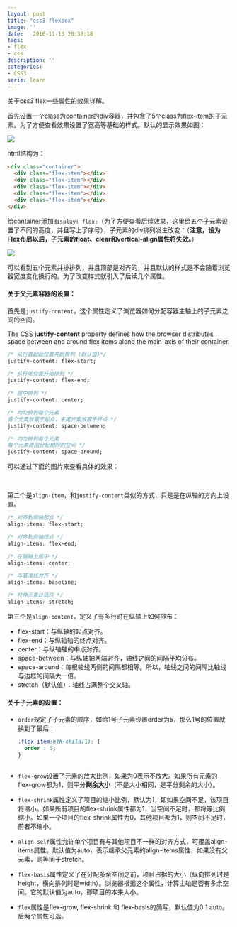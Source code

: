 ```yaml
---
layout: post
title: "css3 flexbox"
image: ''
date:   2016-11-13 20:38:18
tags:
- flex
- css
description: ''
categories:
- CSS3
serie: learn
---
```


关于css3 flex一些属性的效果详解。

首先设置一个class为container的div容器，并包含了5个class为flex-item的子元素。为了方便查看效果设置了宽高等基础的样式。默认的显示效果如图：

<img src="http://res.cloudinary.com/dxmlgmzb7/image/upload/v1479038185/blog/Screen_Shot_2016-11-13_at_19.41.37.png">

html结构为：

```html
<div class="container">
  <div class="flex-item"></div>
  <div class="flex-item"></div>
  <div class="flex-item"></div>
  <div class="flex-item"></div>
  <div class="flex-item"></div>
</div>
```

给container添加`display: flex;`（为了方便查看后续效果，这里给五个子元素设置了不同的高度，并且写上了序号），子元素的div排列发生改变：（**注意，设为Flex布局以后，子元素的float、clear和vertical-align属性将失效。**）

<img src="http://res.cloudinary.com/dxmlgmzb7/image/upload/v1479038593/blog/Screen_Shot_2016-11-13_at_20.02.26.png">

可以看到五个元素并排排列，并且顶部是对齐的，并且默认的样式是不会随着浏览器宽度变化换行的。为了改变样式就引入了后续几个属性。

#### 关于父元素容器的设置：

首先是`justify-content`，这个属性定义了浏览器如何分配容器主轴上的子元素之间的空间。

The [CSS](https://developer.mozilla.org/en-US/docs/CSS) **justify-content** property defines how the browser distributes space between and around flex items along the main-axis of their container.

```css
/* 从行首起始位置开始排列 (默认值)*/
justify-content: flex-start;

/* 从行尾位置开始排列 */
justify-content: flex-end;

/* 居中排列 */ 
justify-content: center;

/* 均匀排列每个元素
首个元素放置于起点，末尾元素放置于终点 */
justify-content: space-between;

/* 均匀排列每个元素
每个元素周围分配相同的空间 */
justify-content: space-around;
```

可以通过下面的图片来查看具体的效果：

<img src="http://res.cloudinary.com/dxmlgmzb7/image/upload/v1479039931/blog/Screen_Shot_2016-11-13_at_20.13.09.png" alt="">

<img src="http://res.cloudinary.com/dxmlgmzb7/image/upload/v1479039931/blog/Screen_Shot_2016-11-13_at_20.13.26.png" alt="">

<img src="http://res.cloudinary.com/dxmlgmzb7/image/upload/v1479039931/blog/Screen_Shot_2016-11-13_at_20.14.24.png" alt="">

<img src="http://res.cloudinary.com/dxmlgmzb7/image/upload/v1479039931/blog/Screen_Shot_2016-11-13_at_20.14.41.png" alt="">

<img src="http://res.cloudinary.com/dxmlgmzb7/image/upload/v1479039932/blog/Screen_Shot_2016-11-13_at_20.24.01.png" alt="">

第二个是`align-item`，和`justify-content`类似的方式，只是是在纵轴的方向上设置。

```css
/* 对齐到侧轴起点 */
align-items: flex-start;

/* 对齐到侧轴终点 */
align-items: flex-end;

/* 在侧轴上居中 */
align-items: center;

/* 与基准线对齐 */
align-items: baseline;

/* 拉伸元素以适应 */
align-items: stretch;
```

第三个是`align-content`，定义了有多行时在纵轴上如何排布：

- flex-start：与纵轴的起点对齐。
- flex-end：与纵轴轴的终点对齐。
- center：与纵轴轴的中点对齐。
- space-between：与纵轴轴两端对齐，轴线之间的间隔平均分布。
- space-around：每根轴线两侧的间隔都相等。所以，轴线之间的间隔比轴线与边框的间隔大一倍。
- stretch（默认值）：轴线占满整个交叉轴。



#### 关于子元素的设置：

- `order`规定了子元素的顺序，如给1号子元素设置order为5，那么1号的位置就换到了最后：

  ```css
  .flex-item:nth-child(1): {
    order : 5;
  }
  ```

<img src="http://res.cloudinary.com/dxmlgmzb7/image/upload/v1479143768/blog/Screen_Shot_2016-11-15_at_01.15.11.png" alt="">

- `flex-grow`设置了元素的放大比例，如果为0表示不放大。如果所有元素的flex-grow都为1，则平分**剩余大小**（不是大小相同，是平分剩余的大小）。


- `flex-shrink`属性定义了项目的缩小比例，默认为1，即如果空间不足，该项目将缩小。如果所有项目的flex-shrink属性都为1，当空间不足时，都将等比例缩小。如果一个项目的flex-shrink属性为0，其他项目都为1，则空间不足时，前者不缩小。
- `align-self`属性允许单个项目有与其他项目不一样的对齐方式，可覆盖align-items属性。默认值为auto，表示继承父元素的align-items属性，如果没有父元素，则等同于stretch。
- `flex-basis`属性定义了在分配多余空间之前，项目占据的大小（纵向排列时是height，横向排列时是width）。浏览器根据这个属性，计算主轴是否有多余空间。它的默认值为auto，即项目的本来大小。
- `flex`属性是flex-grow, flex-shrink 和 flex-basis的简写，默认值为0 1 auto。后两个属性可选。

